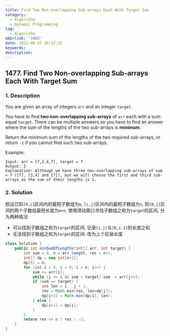 ```yaml
---
title: Find Two Non-overlapping Sub-arrays Each With Target Sum
category:
  - Algorithm
  - Dynamic Programming
tag:
  - Algorithm
abbrlink: '3483'
date: 2022-06-27 10:17:25
keywords:
description:
---
```


## 1477. Find Two Non-overlapping Sub-arrays Each With Target Sum
### 1. Description
You are given an array of integers `arr` and an integer `target`.

You have to find **two non-overlapping sub-arrays** of `arr` each with a sum equal `target`. There can be multiple answers so you have to find an answer where the sum of the lengths of the two sub-arrays is **minimum**.

Return the minimum sum of the lengths of the two required sub-arrays, or return `-1` if you cannot find such two sub-arrays.

Example:
```
Input: arr = [7,3,4,7], target = 7
Output: 2
Explanation: Although we have three non-overlapping sub-arrays of sum = 7 ([7], [3,4] and [7]), but we will choose the first and third sub-arrays as the sum of their lengths is 2.
```

### 2. Solution
假设已知`[0,i]`区间内的最短子数组为`m`, `[i,j]`区间内的最短子数组为`n`, 则`[0,j]`区间的两个子数组最短长度为`m+n`. 使用滑动窗口寻找子数组之和为`target`的区间, 分为两种情况:
* 可以找到子数组之和为`target`的区间, 记录`[i,j]`与`[0,i-1]`的长度之和
* 无法找到子数组之和为`target`的区间: 改为上个区级长度

```java
class Solution {
    public int minSumOfLengths(int[] arr, int target) {
        int sum = 0, n = arr.length, res = n+1;
        int[] dp = new int[n+1];
        dp[0] = n;
        for (int i = 0, j = 0; i < n; i++) {
            sum += arr[i];
            while (j <= i && sum > target) sum -= arr[j++];
            if (sum == target) {
                int len = i - j + 1;
                res = Math.min(res, len+dp[j]);
                dp[i+1] = Math.min(dp[i], len);
            } else {
                dp[i+1] = dp[i];
            }
        }
        return res <= n ? res : -1;
    }
}
```
